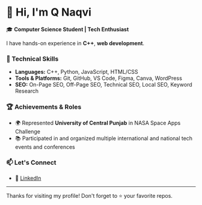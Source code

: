 # 👋 Hi, I'm Q Naqvi

🎓 **Computer Science Student | Tech Enthusiast**

I have hands-on experience in **C++**, **web development**.


### 🧠 Technical Skills
- **Languages:** C++, Python, JavaScript, HTML/CSS
- **Tools & Platforms:** Git, GitHub, VS Code, Figma, Canva, WordPress
- **SEO:** On-Page SEO, Off-Page SEO, Technical SEO, Local SEO, Keyword Research

### 🏆 Achievements & Roles
- 🌍 Represented **University of Central Punjab** in NASA Space Apps Challenge
- 📚 Participated in and organized multiple international and national tech events and conferences

### 📫 Let's Connect
- 🔗 [LinkedIn](https://www.linkedin.com/in/sayedqaly)  

---


Thanks for visiting my profile! Don't forget to ⭐ your favorite repos.
